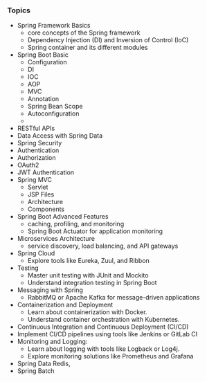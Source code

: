 ### Topics

* Spring Framework Basics
    * core concepts of the Spring framework
    * Dependency Injection (DI) and Inversion of Control (IoC)
    * Spring container and its different modules
* Spring Boot Basic
    * Configuration
    * DI
    * IOC
    * AOP
    * MVC
    * Annotation
    * Spring Bean Scope
    * Autoconfiguration
    *
* RESTful APIs
* Data Access with Spring Data
* Spring Security
* Authentication
* Authorization
* OAuth2
* JWT Authentication
* Spring MVC
    * Servlet
    * JSP Files
    * Architecture
    * Components
* Spring Boot Advanced Features
    * caching, profiling, and monitoring
    * Spring Boot Actuator for application monitoring
* Microservices Architecture
    * service discovery, load balancing, and API gateways
* Spring Cloud
    * Explore tools like Eureka, Zuul, and Ribbon
* Testing
    * Master unit testing with JUnit and Mockito
    * Understand integration testing in Spring Boot
* Messaging with Spring
    * RabbitMQ or Apache Kafka for message-driven applications
* Containerization and Deployment
    * Learn about containerization with Docker.
    * Understand container orchestration with Kubernetes.
* Continuous Integration and Continuous Deployment (CI/CD)
* Implement CI/CD pipelines using tools like Jenkins or GitLab CI
* Monitoring and Logging:
    * Learn about logging with tools like Logback or Log4j.
    * Explore monitoring solutions like Prometheus and Grafana
* Spring Data Redis,
* Spring Batch
